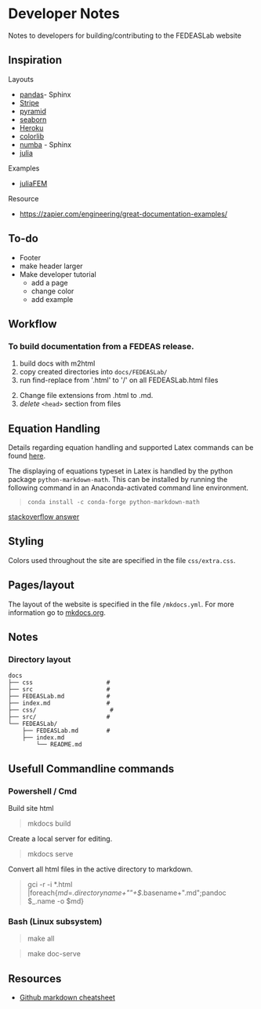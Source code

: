 # Developer Notes

Notes to developers for building/contributing to the FEDEASLab website

## Inspiration

Layouts

- [pandas](https://pandas.pydata.org/docs/)- Sphinx
- [Stripe](https://stripe.com/docs/api?utm_source=zapier.com&utm_medium=referral&utm_campaign=zapier&utm_source=zapier.com&utm_medium=referral&utm_campaign=zapier)
- [pyramid](https://trypyramid.com/documentation.html)
- [seaborn](https://seaborn.pydata.org/)
- [Heroku](https://devcenter.heroku.com/?utm_source=zapier.com&utm_medium=referral&utm_campaign=zapier) 
- [colorlib](https://colorlib.com/)
- [numba](http://numba.pydata.org/) - Sphinx
- [julia](https://julialang.org/)

Examples

- [juliaFEM](http://www.juliafem.org/)

Resource

- https://zapier.com/engineering/great-documentation-examples/

## To-do

- Footer
- make header larger
- Make developer tutorial
  - add a page
  - change color
  - add example

## Workflow

### To build documentation from a FEDEAS release.

1. build docs with m2html
2. copy created directories into `docs/FEDEASLab/`
3. run find-replace from '.html' to '/' on all FEDEASLab.html files
<!-- 4. run `pandoc` to convert from html to md -->
<!-- 5. run find-replace on entire site directory to delete instances of `[]{#_synopsis}` and variants -->
2. Change file extensions from .html to .md.
3. *delete* `<head>` section from files



## Equation Handling

Details regarding equation handling and supported Latex commands can be found [here](https://facelessuser.github.io/pymdown-extensions/extensions/arithmatex/).

The displaying of equations typeset in Latex is handled by the python package `python-markdown-math`. This can be installed by running the following command in an Anaconda-activated command line environment. 

> `conda install -c conda-forge python-markdown-math`

[stackoverflow answer](https://stackoverflow.com/questions/27882261/mkdocs-and-mathjax/31926644#31926644)

## Styling

Colors used throughout the site are specified in the file `css/extra.css`.

## Pages/layout

The layout of the website is specified in the file `/mkdocs.yml`. For more information go to [mkdocs.org](https://www.mkdocs.org).

## Notes

### Directory layout

    docs
    ├── css                     # 
    ├── src                     #
    ├── FEDEASLab.md            # 
    ├── index.md                # 
    ├── css/                     # 
    ├── src/                    #
    └── FEDEASLab/ 
        ├── FEDEASLab.md        # 
        ├── index.md 
            └── README.md

## Usefull Commandline commands

### Powershell / Cmd

Build site html
> mkdocs build

Create a local server for editing.
> mkdocs serve


Convert all html files in the active directory to markdown.
> gci -r -i *.html |foreach{$md=$_.directoryname+"\"+$_.basename+".md";pandoc $_.name -o $md}

### Bash (Linux subsystem)

>make all

>make doc-serve

## Resources

- [Github markdown cheatsheet](https://guides.github.com/pdfs/markdown-cheatsheet-online.pdf)